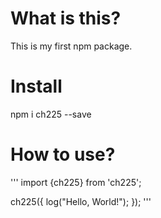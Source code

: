 # What is this?

This is my first npm package.

# Install

npm i ch225 --save

# How to use?

'''
import {ch225} from 'ch225';

ch225({
    log("Hello, World!");
});
'''